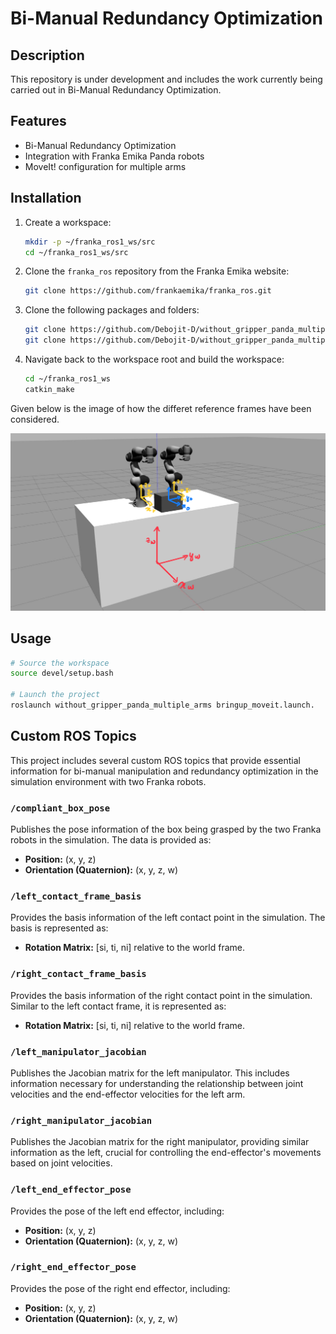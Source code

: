 # Bi-Manual Redundancy Optimization

## Description
This repository is under development and includes the work currently being carried out in Bi-Manual Redundancy Optimization.

## Features
- Bi-Manual Redundancy Optimization
- Integration with Franka Emika Panda robots
- MoveIt! configuration for multiple arms

## Installation
1. Create a workspace:
    ```bash
    mkdir -p ~/franka_ros1_ws/src
    cd ~/franka_ros1_ws/src
    ```

2. Clone the `franka_ros` repository from the Franka Emika website:
    ```bash
    git clone https://github.com/frankaemika/franka_ros.git
    ```

3. Clone the following packages and folders:
    ```bash
    git clone https://github.com/Debojit-D/without_gripper_panda_multiple_arms.git
    git clone https://github.com/Debojit-D/without_gripper_panda_multiple_arms_moveit_config.git
    ```

4. Navigate back to the workspace root and build the workspace:
    ```bash
    cd ~/franka_ros1_ws
    catkin_make
    ```

Given below is the image of how the differet reference frames have been considered.

![Alt text](Frames.jpg)


## Usage
```bash
# Source the workspace
source devel/setup.bash

# Launch the project
roslaunch without_gripper_panda_multiple_arms bringup_moveit.launch.
```

## Custom ROS Topics

This project includes several custom ROS topics that provide essential information for bi-manual manipulation and redundancy optimization in the simulation environment with two Franka robots.

### `/compliant_box_pose`
Publishes the pose information of the box being grasped by the two Franka robots in the simulation. The data is provided as:
- **Position:** (x, y, z)
- **Orientation (Quaternion):** (x, y, z, w)

### `/left_contact_frame_basis`
Provides the basis information of the left contact point in the simulation. The basis is represented as:
- **Rotation Matrix:** [si, ti, ni] relative to the world frame.

### `/right_contact_frame_basis`
Provides the basis information of the right contact point in the simulation. Similar to the left contact frame, it is represented as:
- **Rotation Matrix:** [si, ti, ni] relative to the world frame.

### `/left_manipulator_jacobian`
Publishes the Jacobian matrix for the left manipulator. This includes information necessary for understanding the relationship between joint velocities and the end-effector velocities for the left arm.

### `/right_manipulator_jacobian`
Publishes the Jacobian matrix for the right manipulator, providing similar information as the left, crucial for controlling the end-effector's movements based on joint velocities.

### `/left_end_effector_pose`
Provides the pose of the left end effector, including:
- **Position:** (x, y, z)
- **Orientation (Quaternion):** (x, y, z, w)

### `/right_end_effector_pose`
Provides the pose of the right end effector, including:
- **Position:** (x, y, z)
- **Orientation (Quaternion):** (x, y, z, w)

